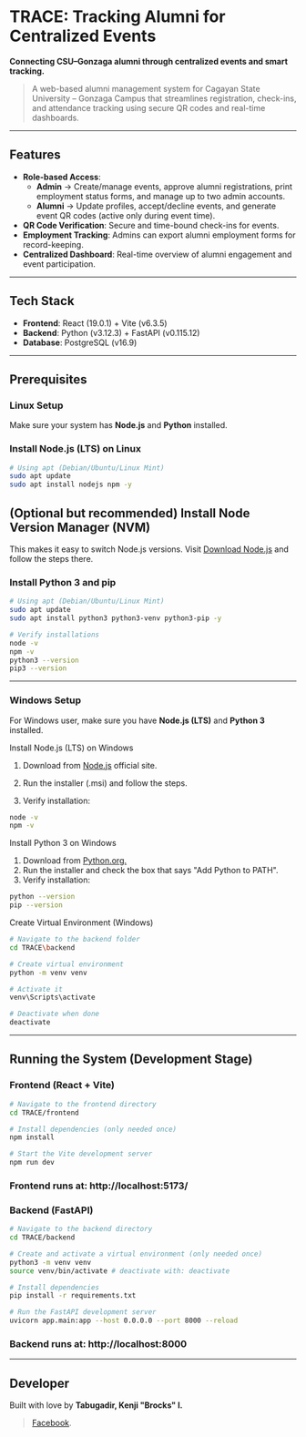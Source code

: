 # TRACE: Tracking Alumni for Centralized Events
**Connecting CSU–Gonzaga alumni through centralized events and smart tracking.**

> A web-based alumni management system for Cagayan State University – Gonzaga Campus that streamlines registration, check-ins, and attendance tracking using secure QR codes and real-time dashboards.

---

## Features  
- **Role-based Access**:  
  - **Admin** → Create/manage events, approve alumni registrations, print employment status forms, and manage up to two admin accounts.  
  - **Alumni** → Update profiles, accept/decline events, and generate event QR codes (active only during event time).  
- **QR Code Verification**: Secure and time-bound check-ins for events.  
- **Employment Tracking**: Admins can export alumni employment forms for record-keeping.  
- **Centralized Dashboard**: Real-time overview of alumni engagement and event participation.  

---

## Tech Stack  
- **Frontend**: React (19.0.1) + Vite (v6.3.5) 
- **Backend**: Python (v3.12.3) + FastAPI (v0.115.12)  
- **Database**: PostgreSQL (v16.9)

---

## Prerequisites 

### Linux Setup
Make sure your system has **Node.js** and **Python** installed.

### Install Node.js (LTS) on Linux
```bash
# Using apt (Debian/Ubuntu/Linux Mint)
sudo apt update
sudo apt install nodejs npm -y
```

## (Optional but recommended) Install Node Version Manager (NVM)
This makes it easy to switch Node.js versions. 
Visit [Download Node.js](https://nodejs.org/en/download) and follow the steps there.

### Install Python 3 and pip
```bash
# Using apt (Debian/Ubuntu/Linux Mint)
sudo apt update
sudo apt install python3 python3-venv python3-pip -y

# Verify installations
node -v
npm -v
python3 --version
pip3 --version
```

---

### Windows Setup
For Windows user, make sure you have **Node.js (LTS)** and **Python 3** installed.

Install Node.js (LTS) on Windows

1. Download from [Node.js](https://nodejs.org/en/download) official site.

2. Run the installer (.msi) and follow the steps.

3. Verify installation:
```bash
node -v
npm -v
```

Install Python 3 on Windows
1. Download from [Python.org.](https://www.python.org/downloads/)
2. Run the installer and check the box that says "Add Python to PATH".
3. Verify installation:
```bash
python --version
pip --version
```

Create Virtual Environment (Windows)
```bash
# Navigate to the backend folder
cd TRACE\backend

# Create virtual environment
python -m venv venv

# Activate it
venv\Scripts\activate

# Deactivate when done
deactivate
```

---

## Running the System (Development Stage)

### Frontend (React + Vite)
```bash
# Navigate to the frontend directory
cd TRACE/frontend

# Install dependencies (only needed once)
npm install

# Start the Vite development server
npm run dev
```
### Frontend runs at: http://localhost:5173/

### Backend (FastAPI)
```bash
# Navigate to the backend directory
cd TRACE/backend

# Create and activate a virtual environment (only needed once)
python3 -m venv venv
source venv/bin/activate # deactivate with: deactivate

# Install dependencies
pip install -r requirements.txt

# Run the FastAPI development server
uvicorn app.main:app --host 0.0.0.0 --port 8000 --reload
```
### Backend runs at: http://localhost:8000

---

## Developer
Built with love by **Tabugadir, Kenji "Brocks" I.**
> [Facebook](https://www.facebook.com/Wackyfu/).